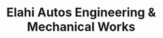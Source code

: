 ---
title: "Elahi Autos Engineering & Mechanical Works"
url: /karachi/elahi-autos-engineering-and-mechanical-works/
shop: car repair
---